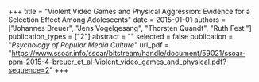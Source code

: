 +++
title = "Violent Video Games and Physical Aggression: Evidence for a Selection Effect Among Adolescents"
date = 2015-01-01
authors = ["Johannes Breuer", "Jens Vogelgesang", "Thorsten Quandt", "Ruth Festl"]
publication_types = ["2"]
abstract = ""
selected = false
publication = "*Psychology of Popular Media Culture*"
url_pdf = "https://www.ssoar.info/ssoar/bitstream/handle/document/59021/ssoar-ppm-2015-4-breuer_et_al-Violent_video_games_and_physical.pdf?sequence=2"
+++

